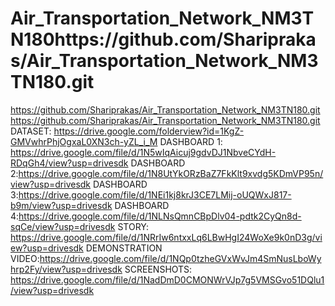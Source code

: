 # Air_Transportation_Network_NM3TN180https://github.com/Shariprakas/Air_Transportation_Network_NM3TN180.git
https://github.com/Shariprakas/Air_Transportation_Network_NM3TN180.git
https://github.com/Shariprakas/Air_Transportation_Network_NM3TN180.git  
DATASET: https://drive.google.com/folderview?id=1KgZ-GMVwhrPhjOgxaL0XN3ch-yZL_i_M
DASHBOARD 1: https://drive.google.com/file/d/1N5wIqAicuj9gdvDJ1NbveCYdH-RDqGh4/view?usp=drivesdk
DASHBOARD 2:https://drive.google.com/file/d/1N8UtYkORzBaZ7FkKlt9xvdg5KDmVP95n/view?usp=drivesdk
DASHBOARD 3:https://drive.google.com/file/d/1NEi1kj8krJ3CE7LMij-oUQWxJ817-b9m/view?usp=drivesdk
DASHBOARD 4:https://drive.google.com/file/d/1NLNsQmnCBpDlv04-pdtk2CyQn8d-sqCe/view?usp=drivesdk
STORY: https://drive.google.com/file/d/1NRrIw6ntxxLq6LBwHgI24WoXe9k0nD3g/view?usp=drivesdk
DEMONSTRATION VIDEO:https://drive.google.com/file/d/1NQp0tzheGVxWvJm4SmNusLboWyhrp2Fy/view?usp=drivesdk
SCREENSHOTS: https://drive.google.com/file/d/1NadDmD0CMONWrVJp7g5VMSGvo51DQlu1/view?usp=drivesdk
